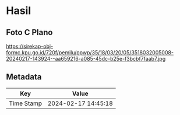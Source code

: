# Hasil

## Foto C Plano

https://sirekap-obj-formc.kpu.go.id/720f/pemilu/ppwp/35/18/03/20/05/3518032005008-20240217-143924--aa659216-a085-45dc-b25e-f3bcbf7faab7.jpg


## Metadata

| Key        | Value               |
| ---------- | ------------------- |
| Time Stamp | 2024-02-17 14:45:18 |



